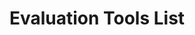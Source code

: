 ---
title: Evaluation Tools List
uri: https://www.w3.org/WAI/ER/tools/
repository: wai-eval-tools
status: stable
urgency: 0
effort: 1
rm: EricE
contributors:
- Shadi
current-stage: publication
updated: 2016-03-15
roadmap:
- date: 2017/Q1
  stage: maintenance
---
